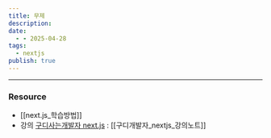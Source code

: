 ```yaml
---
title: 무제
description: 
date:
  - - 2025-04-28
tags:
  - nextjs
publish: true
---
```



---






### Resource
- [[next.js_학습방법]]
- 강의 [구디사는개발자 next.js](https://youtube.com/playlist?list=PL-cIzvS-5d-2yF2fmNv5S7PCv9zBFiHDe&si=cF-3CxeXQ5QoNJt9) : [[구디개발자_nextjs_강의노트]]